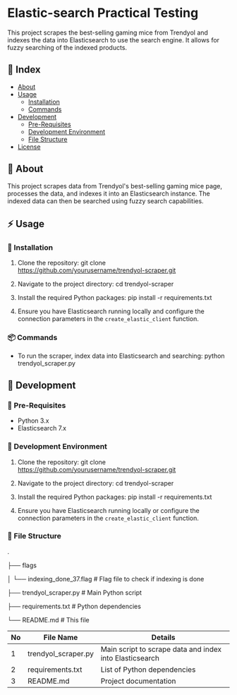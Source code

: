 # Elastic-search Practical Testing

This project scrapes the best-selling gaming mice from Trendyol and indexes the data into Elasticsearch to use the search engine. It allows for fuzzy searching of the indexed products.

## :ledger: Index

- [About](#beginner-about)
- [Usage](#zap-usage)
  - [Installation](#electric_plug-installation)
  - [Commands](#package-commands)
- [Development](#wrench-development)
  - [Pre-Requisites](#notebook-pre-requisites)
  - [Development Environment](#nut_and_bolt-development-environment)
  - [File Structure](#file_folder-file-structure)
- [License](#lock-license)

## :beginner: About

This project scrapes data from Trendyol's best-selling gaming mice page, processes the data, and indexes it into an Elasticsearch instance. The indexed data can then be searched using fuzzy search capabilities.

## :zap: Usage

### :electric_plug: Installation

1. Clone the repository:
git clone https://github.com/yourusername/trendyol-scraper.git

2. Navigate to the project directory:
cd trendyol-scraper

3. Install the required Python packages:
pip install -r requirements.txt

4. Ensure you have Elasticsearch running locally and configure the connection parameters in the `create_elastic_client` function.

### :package: Commands

- To run the scraper, index data into Elasticsearch and searching:
python trendyol_scraper.py

## :wrench: Development

### :notebook: Pre-Requisites

- Python 3.x
- Elasticsearch 7.x

### :nut_and_bolt: Development Environment

1. Clone the repository:
git clone https://github.com/yourusername/trendyol-scraper.git

2. Navigate to the project directory:
cd trendyol-scraper

3. Install the required Python packages:
pip install -r requirements.txt

4. Ensure you have Elasticsearch running locally or configure the connection parameters in the `create_elastic_client` function.

### :file_folder: File Structure
.

├── flags

│ └── indexing_done_37.flag # Flag file to check if indexing is done

├── trendyol_scraper.py # Main Python script

├── requirements.txt # Python dependencies

└── README.md # This file

| No | File Name | Details |
|----|------------|-------|
| 1  | trendyol_scraper.py | Main script to scrape data and index into Elasticsearch |
| 2  | requirements.txt | List of Python dependencies |
| 3  | README.md | Project documentation |
